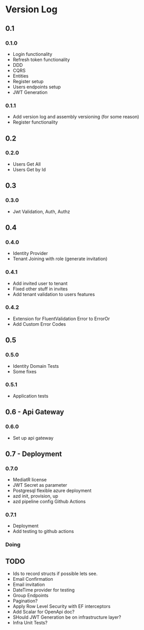 # Version Log

## 0.1

### 0.1.0
- Login functionality
- Refresh token functionality
- DDD
- CQRS
- Entities
- Register setup
- Users endpoints setup
- JWT Generation

### 0.1.1

- Add version log and assembly versioning (for some reason)
- Register functionality

## 0.2

### 0.2.0

- Users Get All
- Users Get by Id

## 0.3

### 0.3.0

- Jwt Validation, Auth, Authz

## 0.4

### 0.4.0

- Identity Provider
- Tenant Joining with role (generate invitation)

### 0.4.1

- Add invited user to tenant
- Fixed other stuff in invites
- Add tenant validation to users features

### 0.4.2

- Extension for FluentValidation Error to ErrorOr
- Add Custom Error Codes

## 0.5

### 0.5.0

- Identity Domain Tests
- Some fixes

### 0.5.1

- Application tests

## 0.6 - Api Gateway

### 0.6.0

- Set up api gateway

## 0.7 - Deployment

### 0.7.0

- MediatR license
- JWT Secret as parameter
- Postgresql flexible azure deployment
- azd init, provision, up
- azd pipeline config Github Actions

### 0.7.1

- Deployment
- Add testing to github actions

### Doing


## TODO

- Ids to record structs if possible lets see.
- Email Confirmation
- Email invitation
- DateTime provider for testing
- Group Endpoints
- Pagination?
- Apply Row Level Security with EF interceptors
- Add Scalar for OpenApi doc?
- SHould JWT Generation be on infrastructure layer?
- Infra Unit Tests?